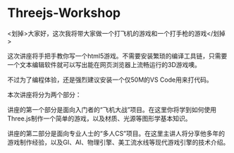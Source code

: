 # Threejs-Workshop
 
<划掉>大家好，这次我将带大家做一个打飞机的游戏和一个打手枪的游戏</划掉>

这次讲座将手把手教你写一个html5游戏。不需要安装繁琐的编译工具链，只需要一个文本编辑软件就可以写出能在网页浏览器上流畅运行的3D游戏噢。

不过为了编程体验，还是强烈建议安装一个仅50M的VS Code用来打代码。

本次讲座将分为两个部分：

讲座的第一个部分是面向入门者的“飞机大战”项目。在这里你将学到如何使用Three.js制作一个简单的游戏，以及材质、光源等图形学基本知识。

讲座的第二部分是面向专业人士的“多人CS”项目。在这里主讲人将分享他多年的游戏制作经验，以及GI、AI、物理引擎、美工流水线等现代游戏引擎的技术介绍。
